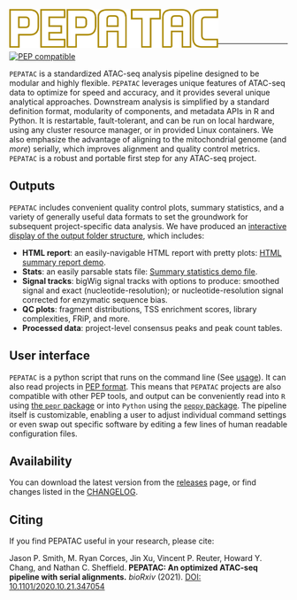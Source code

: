 <img src="img/pepatac_logo_white.svg" alt="pepatac logo" height="70" align="left"/>

<br></br>

---

[![PEP compatible](http://pepkit.github.io/img/PEP-compatible-green.svg)](http://pepkit.github.io)

`PEPATAC` is a standardized ATAC-seq analysis pipeline designed to be modular and highly flexible. `PEPATAC` leverages unique features of ATAC-seq data to optimize for speed and accuracy, and it provides several unique analytical approaches. Downstream analysis is simplified by a standard definition format, modularity of components, and metadata APIs in R and Python. It is restartable, fault-tolerant, and can be run on local hardware, using any cluster resource manager, or in provided Linux containers. We also emphasize the advantage of aligning to the mitochondrial genome (and *more*) serially, which improves alignment and quality control metrics. `PEPATAC` is a robust and portable first step for any ATAC-seq project.

## Outputs

`PEPATAC` includes convenient quality control plots, summary statistics, and a variety of generally useful data formats to set the groundwork for subsequent project-specific data analysis. We have produced an [interactive display of the output folder structure](browse_output/), which includes:

- **HTML report**: an easily-navigable HTML report with pretty plots: [HTML summary report demo](files/examples/tutorial/PEPATAC_summary.html).
- **Stats**: an easily parsable stats file: [Summary statistics demo file](files/examples/tutorial/PEPATAC_stats_summary.tsv).
- **Signal tracks**: bigWig signal tracks with options to produce: smoothed signal and exact (nucleotide-resolution); or nucleotide-resolution signal corrected for enzymatic sequence bias.
- **QC plots**: fragment distributions, TSS enrichment scores, library complexities, FRiP, and more.
- **Processed data**: project-level consensus peaks and peak count tables.

## User interface

`PEPATAC` is a python script that runs on the command line (See [usage](usage)). It can also read projects in [PEP format](https://pepkit.github.io/). This means that `PEPATAC` projects are also compatible with other PEP tools, and output can be conveniently read into `R` using [the `pepr` package](http://code.databio.org/pepr/) or into `Python` using the [`peppy` package](https://peppy.readthedocs.io/en/latest/). The pipeline itself is customizable, enabling a user to adjust individual command settings or even swap out specific software by editing a few lines of human readable configuration files.

## Availability

You can download the latest version from the [releases](https://github.com/databio/PEPATAC/releases) page, or find changes listed in the [CHANGELOG](changelog).

## Citing

If you find PEPATAC useful in your research, please cite: 

Jason P. Smith, M. Ryan Corces, Jin Xu, Vincent P. Reuter, Howard Y. Chang, and Nathan C. Sheffield. <b>PEPATAC: An optimized ATAC-seq pipeline with serial alignments.</b> <i>bioRxiv</i> (2021). <a href="https://doi.org/10.1101/2020.10.21.347054">DOI: 10.1101/2020.10.21.347054</a>

